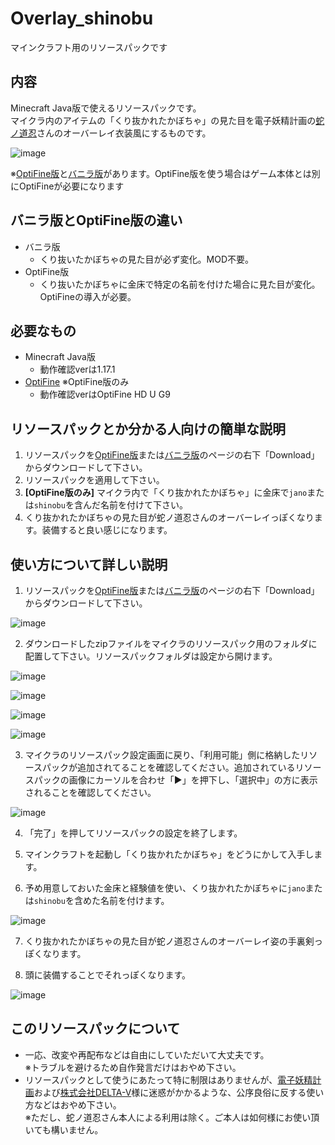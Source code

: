 # Overlay_shinobu

マインクラフト用のリソースパックです

## 内容

Minecraft Java版で使えるリソースパックです。  
マイクラ内のアイテムの「くり抜かれたかぼちゃ」の見た目を電子妖精計画の[蛇ノ道忍](https://twitter.com/janomichi4nobu)さんのオーバーレイ衣装風にするものです。

![image](https://user-images.githubusercontent.com/48405660/136654260-1ff9635f-324e-41f7-9c1f-837ed2625447.png)

※[OptiFine版](https://github.com/PocVtb/Overlay_shinobu/blob/main/Overlay_shinobu.zip)と[バニラ版](https://github.com/PocVtb/Overlay_shinobu/blob/main/Overlay_shinobu_vanilla.zip)があります。OptiFine版を使う場合はゲーム本体とは別にOptiFineが必要になります

## バニラ版とOptiFine版の違い

- バニラ版
  - くり抜いたかぼちゃの見た目が必ず変化。MOD不要。
- OptiFine版
  - くり抜いたかぼちゃに金床で特定の名前を付けた場合に見た目が変化。OptiFineの導入が必要。

## 必要なもの

- Minecraft Java版
  - 動作確認verは1.17.1
- [OptiFine](https://optifine.net/downloads) ※OptiFine版のみ
  - 動作確認verはOptiFine HD U G9

## リソースパックとか分かる人向けの簡単な説明

1. リソースパックを[OptiFine版](https://github.com/PocVtb/Overlay_shinobu/blob/main/Overlay_shinobu.zip)または[バニラ版](https://github.com/PocVtb/Overlay_shinobu/blob/main/Overlay_shinobu_vanilla.zip)のページの右下「Download」からダウンロードして下さい。
2. リソースパックを適用して下さい。
3. **[OptiFine版のみ]** マイクラ内で「くり抜かれたかぼちゃ」に金床で`jano`または`shinobu`を含んだ名前を付けて下さい。
4. くり抜かれたかぼちゃの見た目が蛇ノ道忍さんのオーバーレイっぽくなります。装備すると良い感じになります。

## 使い方について詳しい説明

1. リソースパックを[OptiFine版](https://github.com/PocVtb/Overlay_shinobu/blob/main/Overlay_shinobu.zip)または[バニラ版](https://github.com/PocVtb/Overlay_shinobu/blob/main/Overlay_shinobu_vanilla.zip)のページの右下「Download」からダウンロードして下さい。

  ![image](https://user-images.githubusercontent.com/48405660/136390042-d03a304a-d87a-40b1-a3cd-5c50b14e13c1.png)

2. ダウンロードしたzipファイルをマイクラのリソースパック用のフォルダに配置して下さい。リソースパックフォルダは設定から開けます。

  ![image](https://user-images.githubusercontent.com/48405660/136392773-80b2935a-6fb8-4fe0-942d-6cb9e7d45a78.png)  

  ![image](https://user-images.githubusercontent.com/48405660/136393164-c6b2b6fc-dd29-44e7-a736-a4f7da8b7ccd.png)  

  ![image](https://user-images.githubusercontent.com/48405660/136393584-e7d2d1c1-5f92-4ed9-ae04-c228b354bbb8.png)  

  ![image](https://user-images.githubusercontent.com/48405660/136394126-fb0cf0b4-d228-4e74-aa88-00eb4b6121fc.png)  

3. マイクラのリソースパック設定画面に戻り、「利用可能」側に格納したリソースパックが追加されてることを確認してください。追加されているリソースパックの画像にカーソルを合わせ「▶」を押下し、「選択中」の方に表示されることを確認してください。

  ![image](https://user-images.githubusercontent.com/48405660/136396924-18b36af6-a09f-4857-8646-1a13045c5209.png)

4. 「完了」を押してリソースパックの設定を終了します。

5. マインクラフトを起動し「くり抜かれたかぼちゃ」をどうにかして入手します。

6. 予め用意しておいた金床と経験値を使い、くり抜かれたかぼちゃに`jano`または`shinobu`を含めた名前を付けます。

  ![image](https://user-images.githubusercontent.com/48405660/136401566-1700a634-a4e6-46ba-8765-dfbf835e7174.png)

7. くり抜かれたかぼちゃの見た目が蛇ノ道忍さんのオーバーレイ姿の手裏剣っぽくなります。

8. 頭に装備することでそれっぽくなります。

  ![image](https://user-images.githubusercontent.com/48405660/136405372-dfa56d89-a97e-45cd-8d1d-f71e92408b2c.png)

## このリソースパックについて

- 一応、改変や再配布などは自由にしていただいて大丈夫です。  
  ※トラブルを避けるため自作発言だけはおやめ下さい。
- リソースパックとして使うにあたって特に制限はありませんが、[電子妖精計画](https://www.denshiyousei.com/)および[株式会社DELTA-V](https://www.deltagames.co.jp/)様に迷惑がかかるような、公序良俗に反する使い方などはおやめ下さい。  
  ※ただし、蛇ノ道忍さん本人による利用は除く。ご本人は如何様にお使い頂いても構いません。

